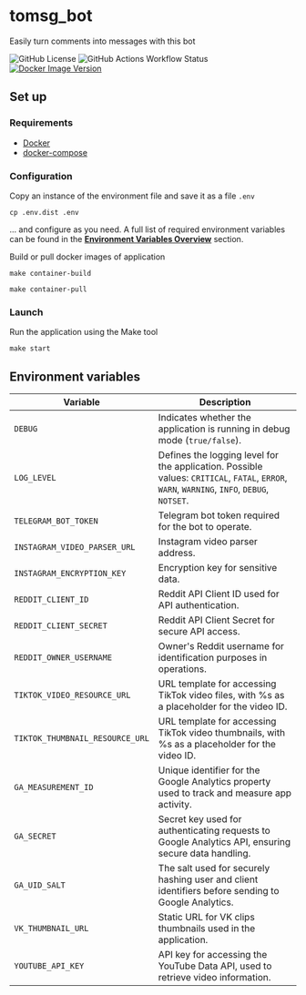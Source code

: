 # tomsg_bot
Easily turn comments into messages with this bot

![GitHub License](https://img.shields.io/github/license/taranovegor/tomsg_bot)
![GitHub Actions Workflow Status](https://img.shields.io/github/actions/workflow/status/taranovegor/tomsg_bot/publish.yaml)
[![Docker Image Version](https://img.shields.io/docker/v/taranovegor/tomsg_bot?logo=docker)](https://hub.docker.com/repository/docker/taranovegor/tomsg_bot)

## Set up
### Requirements
- [Docker](https://docs.docker.com/engine/install/)
- [docker-compose](https://docs.docker.com/compose/gettingstarted/)

### Configuration
Copy an instance of the environment file and save it as a file `.env`
```shell
cp .env.dist .env
```
... and configure as you need. A full list of required environment variables can be found in the **[Environment Variables Overview](#environment-variables)** section.

Build or pull docker images of application
```shell
make container-build
```
```shell
make container-pull
```

### Launch
Run the application using the Make tool
```shell
make start
```

## Environment variables

| **Variable**                    | **Description**                                                                                                                             |
|---------------------------------|---------------------------------------------------------------------------------------------------------------------------------------------|
| `DEBUG`                         | Indicates whether the application is running in debug mode (`true/false`).                                                                  |
| `LOG_LEVEL`                     | Defines the logging level for the application. Possible values: `CRITICAL`, `FATAL`, `ERROR`, `WARN`, `WARNING`, `INFO`, `DEBUG`, `NOTSET`. |
| `TELEGRAM_BOT_TOKEN`            | Telegram bot token required for the bot to operate.                                                                                         |
| `INSTAGRAM_VIDEO_PARSER_URL`    | Instagram video parser address.                                                                                                             |
| `INSTAGRAM_ENCRYPTION_KEY`      | Encryption key for sensitive data.                                                                                                          |
| `REDDIT_CLIENT_ID`              | Reddit API Client ID used for API authentication.                                                                                           |
| `REDDIT_CLIENT_SECRET`          | Reddit API Client Secret for secure API access.                                                                                             |
| `REDDIT_OWNER_USERNAME`         | Owner's Reddit username for identification purposes in operations.                                                                          |
| `TIKTOK_VIDEO_RESOURCE_URL`     | URL template for accessing TikTok video files, with %s as a placeholder for the video ID.                                                   | 
| `TIKTOK_THUMBNAIL_RESOURCE_URL` | URL template for accessing TikTok video thumbnails, with %s as a placeholder for the video ID.                                              |
| `GA_MEASUREMENT_ID`             | Unique identifier for the Google Analytics property used to track and measure app activity.                                                 |
| `GA_SECRET`                     | Secret key used for authenticating requests to Google Analytics API, ensuring secure data handling.                                         |
| `GA_UID_SALT`                   | The salt used for securely hashing user and client identifiers before sending to Google Analytics.                                          |
| `VK_THUMBNAIL_URL`              | Static URL for VK clips thumbnails used in the application.                                                                                 |
| `YOUTUBE_API_KEY`               | API key for accessing the YouTube Data API, used to retrieve video information.                                                             |
